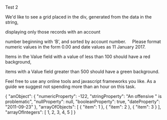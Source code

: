 Test 2

We'd like to see a grid placed in the div, generated from the data in the string, 

displaying only those records with an account

number beginning with ‘B’, and sorted by account number.
   
Please format numeric values in the form 0.00 and date values as 11 January 2017. 

Items in the Value field with a value of less than 100 should have a red background, 

items with a Value field greater than 500  should have a green background.

Feel free to use any online tools and javascript frameworks you like. 
As a guide we suggest not spending more than an hour
on this task.


{
   "anObject": {
      "numericProperty": -122,
      "stringProperty": "An offensive \" is problematic",
      "nullProperty": null,
      "booleanProperty": true,
      "dateProperty": "2011-09-23"
   },
   "arrayOfObjects": [
      {
         "item": 1
      },
      {
         "item": 2
      },
      {
         "item": 3
      }
   ],
   "arrayOfIntegers": [
      1,
      2,
      3,
      4,
      5
   ]
}